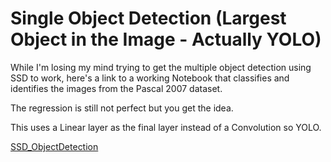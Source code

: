 # Single Object Detection (Largest Object in the Image - Actually YOLO)

While I'm losing my mind trying to get the multiple object detection using SSD to work, here's a link to a working Notebook that classifies and identifies the images from the Pascal 2007 dataset. 

The regression is still not perfect but you get the idea. 

This uses a Linear layer as the final layer instead of a Convolution so YOLO. 

[SSD_ObjectDetection](https://github.com/sidravic/SSD_ObjectDetection_2/blob/master/train/Single_Object_Detection_using_ImageBBox.ipynb)